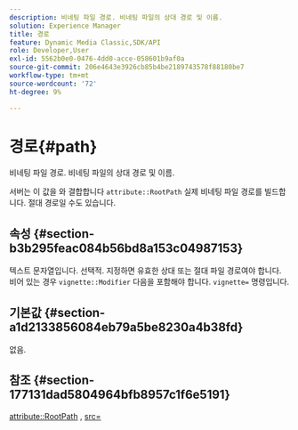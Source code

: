 ```yaml
---
description: 비네팅 파일 경로. 비네팅 파일의 상대 경로 및 이름.
solution: Experience Manager
title: 경로
feature: Dynamic Media Classic,SDK/API
role: Developer,User
exl-id: 5562b0e0-0476-4dd0-acce-058601b9af0a
source-git-commit: 206e4643e3926cb85b4be2189743578f88180be7
workflow-type: tm+mt
source-wordcount: '72'
ht-degree: 9%

---
```


# 경로{#path}

비네팅 파일 경로. 비네팅 파일의 상대 경로 및 이름.

서버는 이 값을 와 결합합니다 `attribute::RootPath` 실제 비네팅 파일 경로를 빌드합니다. 절대 경로일 수도 있습니다.

## 속성 {#section-b3b295feac084b56bd8a153c04987153}

텍스트 문자열입니다. 선택적. 지정하면 유효한 상대 또는 절대 파일 경로여야 합니다. 비어 있는 경우 `vignette::Modifier` 다음을 포함해야 합니다. `vignette=` 명령입니다.

## 기본값 {#section-a1d2133856084eb79a5be8230a4b38fd}

없음.

## 참조 {#section-177131dad5804964bfb8957c1f6e5191}

[attribute::RootPath](../../../../../ir-api/material-cat/image-rendering-api-ref/c-ir-material-catalog/c-ir-attributes-reference/r-ir-rootpath.md#reference-a4d7c96b62e14fcbad1740c702f160f3) , [src=](../../../../../ir-api/http-protocol/image-rendering-api-ref/c-ir-http-protocol-ref/c-ir-http-protocol-command-reference/r-ir-src.md#reference-62c98abad22149d68d405ed6aaff8272)

